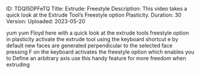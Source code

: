 ID: TDQI5DPFeTQ
Title: Extrude: Freestyle
Description: This video takes a quick look at the Extrude Tool’s Freestyle option Plasticity.
Duration: 30
Version: 
Uploaded: 2023-05-20

yum yum Floyd here with a quick look at
the extrude tools freestyle option in
plasticity activate the extrude tool
using the keyboard shortcut e by default
new faces are generated perpendicular to
the selected face pressing F on the
keyboard activates the freestyle option
which enables you to Define an arbitrary
axis use this handy feature for more
freedom when extruding